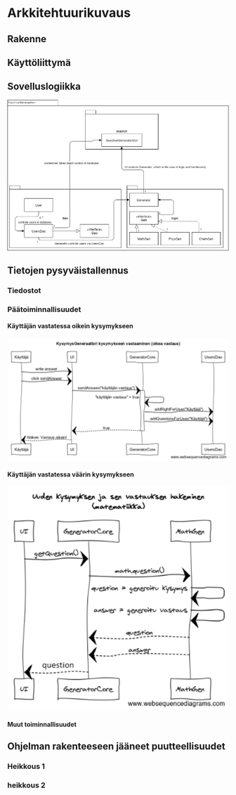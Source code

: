 # Arkkitehtuurikuvaus

## Rakenne

## Käyttöliittymä

## Sovelluslogiikka

<img src="https://raw.githubusercontent.com/TheMorshu/otm-harjoitustyo/master/dokumentaatio/luokkakaavio.png" width="800">

## Tietojen pysyväistallennus

### Tiedostot

### Päätoiminnallisuudet

#### Käyttäjän vastatessa oikein kysymykseen

<img src="https://raw.githubusercontent.com/TheMorshu/otm-harjoitustyo/master/dokumentaatio/sekvenssiKysymysOikein.png" width="800">

#### Käyttäjän vastatessa väärin kysymykseen

<img src="https://raw.githubusercontent.com/TheMorshu/otm-harjoitustyo/master/dokumentaatio/sekvenssiUusiKysymysMat.png" width="800">

#### Muut toiminnallisuudet

## Ohjelman rakenteeseen jääneet puutteellisuudet

### Heikkous 1

### heikkous 2


